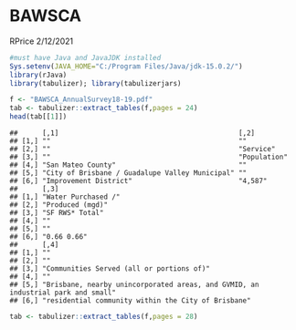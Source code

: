 BAWSCA
================
RPrice
2/12/2021

``` r
#must have Java and JavaJDK installed
Sys.setenv(JAVA_HOME="C:/Program Files/Java/jdk-15.0.2/")
library(rJava)
library(tabulizer); library(tabulizerjars)
```

``` r
f <- "BAWSCA_AnnualSurvey18-19.pdf"
tab <- tabulizer::extract_tables(f,pages = 24)
head(tab[[1]])
```

    ##      [,1]                                            [,2]        
    ## [1,] ""                                              ""          
    ## [2,] ""                                              "Service"   
    ## [3,] ""                                              "Population"
    ## [4,] "San Mateo County"                              ""          
    ## [5,] "City of Brisbane / Guadalupe Valley Municipal" ""          
    ## [6,] "Improvement District"                          "4,587"     
    ##      [,3]               
    ## [1,] "Water Purchased /"
    ## [2,] "Produced (mgd)"   
    ## [3,] "SF RWS* Total"    
    ## [4,] ""                 
    ## [5,] ""                 
    ## [6,] "0.66 0.66"        
    ##      [,4]                                                                            
    ## [1,] ""                                                                              
    ## [2,] ""                                                                              
    ## [3,] "Communities Served (all or portions of)"                                       
    ## [4,] ""                                                                              
    ## [5,] "Brisbane, nearby unincorporated areas, and GVMID, an industrial park and small"
    ## [6,] "residential community within the City of Brisbane"

``` r
tab <- tabulizer::extract_tables(f,pages = 28)
```
